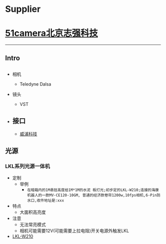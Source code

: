 
# Supplier
# [51camera北京志强科技](http://51camera.com.cn/)
----

## Intro

## 
- 相机
   - Teledyne Dalsa 
- 镜头
   - VST

- 接口
   - 
   - [威浦科技](http://www.weipukeji.com/)

## 光源
### LKL系列光源一体机
- 定制
  - 举例
    - ```在暗箱内的1M悬挂高度给1M*1M的水泥 板打光;初步定的LKL-W210;连接的海康机器人的一款MV-CE120-10GM, 普通的经济款卷帘1200w,10fps相机,6-Pin防水口,收件地址是:xxx```
- 特点
  - 大面积高亮度
- 注意
  - 无法常亮模式
  - 相机可能需要12V(可能需要上拉电阻)开关电源外触发LKL
- [LKL-W210](http://51camera.com.cn/show-39-6-1.html)